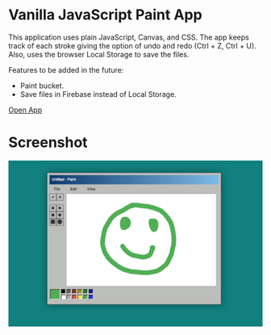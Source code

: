 # Vanilla JavaScript Paint App

This application uses plain JavaScript, Canvas, and CSS.
The app keeps track of each stroke giving the option of undo and redo (Ctrl + Z, Ctrl  + U).
Also, uses the browser Local Storage to save the files.

Features to be added in the future:
  * Paint bucket.
  * Save files in Firebase instead of Local Storage.

[Open App](https://pablo-jurado.github.io/paint-canvas/)

# Screenshot

<img src="screenshot.png" alt="Pain Application">

